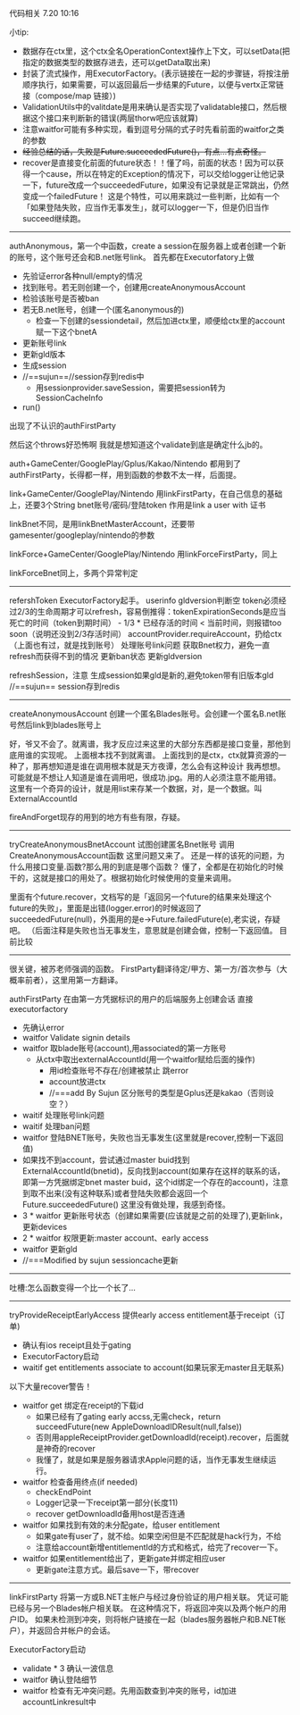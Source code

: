 代码相关
7.20 10:16



小tip:
+ 数据存在ctx里，这个ctx全名OperationContext操作上下文，可以setData(把指定的数据类型的数据存进去，还可以getData取出来)
+ 封装了流式操作，用ExecutorFactory。(表示链接在一起的步骤链，将按注册顺序执行，如果需要，可以返回最后一步结果的Future，以便与vertx正常链接（compose/map 链接）)
+ ValidationUtils中的valitdate是用来确认是否实现了validatable接口，然后根据这个接口来判断新的错误(两层thorw吧应该就算)
+ 注意waitfor可能有多种实现，看到逗号分隔的式子时先看前面的waitfor之类的参数
+ ~~经验总结的话，失败是Future.succeededFuture()，有点...有点奇怪。~~
+ recover是直接变化前面的future状态！！懂了吗，前面的状态！因为可以获得一个cause，所以在特定的Exception的情况下，可以交给logger让他记录一下，future改成一个succeededFuture，如果没有记录就是正常跳出，仍然变成一个failedFuture！
这是个特性，可以用来跳过一些判断，比如有一个「如果登陆失败，应当作无事发生」，就可以logger一下，但是仍旧当作succeed继续跑。

---








authAnonymous，第一个中函数，create a session在服务器上或者创建一个新的账号，这个账号还会和B.net账号link。
首先都在Executorfatory上做
+ 先验证error各种null/empty的情况
+ 找到账号。若无则创建一个，创建用createAnonymousAccount
+ 检验该账号是否被ban
+ 若无B.net账号，创建一个(匿名anonymous的)
    + 检查一下创建的sessiondetail，然后加进ctx里，顺便给ctx里的account赋一下这个bnetA
+ 更新账号link
+ 更新gld版本
+ 生成session
+ //==sujun==//session存到redis中
    + 用sessionprovider.saveSession，需要把session转为SessionCacheInfo
+ run()


出现了不认识的authFirstParty

然后这个throws好恐怖啊
我就是想知道这个validate到底是确定什么jb的。

auth+GameCenter/GooglePlay/Gplus/Kakao/Nintendo
都用到了authFirstParty，长得都一样，用到函数的参数不太一样，后面提。

link+GameCenter/GooglePlay/Nintendo
用linkFirstParty，在自己信息的基础上，还要3个String bnet账号/密码/登陆token
作用是link a user with 证书

linkBnet不同，是用linkBnetMasterAccount，还要带gamesenter/googleplay/nintendo的参数

linkForce+GameCenter/GooglePlay/Nintendo
用linkForceFirstParty，同上

linkForceBnet同上，多两个异常判定

---

refershToken
ExecutorFactory起手。
userinfo gldversion判断空
token必须经过2/3的生命周期才可以refresh，容易倒推得：tokenExpirationSeconds是应当死亡的时间（token到期时间） - 1/3 * 已经存活的时间 < 当前时间，则报错too soon（说明还没到2/3存活时间）
accountProvider.requireAccount，扔给ctx（上面也有过，就是找到账号）
处理账号link问题
获取Bnet权力，避免一直refresh而获得不到的情况
更新ban状态
更新gldversion

refreshSession，注意
生成session如果gld是新的,避免token带有旧版本gld
//==sujun==
session存到redis

---

createAnonymousAccount
创建一个匿名Blades账号。会创建一个匿名B.net账号然后link到blades账号上


好，爷又不会了。就离谱，我才反应过来这里的大部分东西都是接口变量，那他到底用谁的实现呢。
上面根本找不到就离谱。
上面找到的是ctx，ctx就算资源的一种了，那再想知道是谁在调用根本就是天方夜谭，怎么会有这种设计
我再想想。
可能就是不想让人知道是谁在调用吧，很成功.jpg。用的人必须注意不能用错。
这里有一个奇异的设计，就是用list来存某一个数据，对，是一个数据。叫ExternalAccountId

fireAndForget现存的用到的地方有些有限，存疑。


---

tryCreateAnonymousBnetAccount
试图创建匿名Bnet账号
调用CreateAnonymousAccount函数
这里问题又来了。
还是一样的该死的问题，为什么用接口变量.函数?那么用的到底是哪个函数？
懂了，全都是在初始化的时候干的，这就是接口的用处了。根据初始化时候使用的变量来调用。

里面有个future.recover，文档写的是「返回另一个future的结果来处理这个future的失败」，里面是出错(logger.error)的时候返回了succeededFuture(null)，外面用的是e->Future.failedFuture(e),老实说，存疑吧。
（后面注释是失败也当无事发生，意思就是创建会做，控制一下返回值。
目前比较

---

很关键，被苏老师强调的函数。
FirstParty翻译待定/甲方、第一方/首次参与（大概率前者），这里用第一方翻译。

authFirstParty
    在由第一方凭据标识的用户的后端服务上创建会话
直接executorfactory
+ 先确认error
+ waitfor Validate signin details
+ waitfor 取blade账号(account),用associated的第一方账号
    + 从ctx中取出externalAccountId(用一个waitfor赋给后面的操作)
        + 用id检查账号不存在/创建被禁止 跳error
        + account放进ctx
        + //===add By Sujun
          区分账号的类型是Gplus还是kakao（否则设空？）
+ waitif 处理账号link问题
+ waitif 处理ban问题
+ waitfor 登陆BNET账号，失败也当无事发生(这里就是recover,控制一下返回值)
+ 如果找不到account，尝试通过master buid找到ExternalAccountId(bnetid)，反向找到account(如果存在这样的联系的话，即第一方凭据绑定bnet master buid，这个id绑定一个存在的account)，注意到取不出来(没有这种联系)或者登陆失败都会返回一个Future.succeededFuture()
这里没有做处理，我感到奇怪。
+ 3 * waitfor 更新账号状态（创建如果需要(应该就是之前的处理了),更新link，更新devices
+ 2 * waitfor 权限更新:master account、early access
+ waitfor 更新gld
+ //===Modified by sujun sessioncache更新

---

吐槽:怎么函数变得一个比一个长了...

---

tryProvideReceiptEarlyAccess
提供early access entitlement基于receipt（订单)

+ 确认有ios receipt且处于gating
+ ExecutorFactory启动
+ waitif get entitlements associate to account(如果玩家无master且无联系)

以下大量recover警告！
+ waitfor get 绑定在receipt的下载id
    + 如果已经有了gating early accss,无需check，return succeedFuture(new AppleDownloadIDResult(null,false))
    + 否则用appleReceiptProvider.getDownloadId(receipt).recover，后面就是神奇的recover
    + 我懂了，就是如果是服务器请求Apple问题的话，当作无事发生继续运行。
+ waitfor 检查备用终点(if needed)
    + checkEndPoint
    + Logger记录一下receipt第一部分(长度11)
    + recover getDownloadId备用host是否连通
+ waitfor 如果找到有效的未分配gate，给user entitlement
    + 如果gate有user了，就不给。如果空闲但是不匹配就是hack行为，不给
    + 注意给account新增entitlementId的方式和格式，给完了recover一下。
+ waitfor 如果entitlement给出了，更新gate并绑定相应user
    + 更新gate注意方式。最后save一下，带recover

---

linkFirstParty
将第一方或B.NET主帐户与经过身份验证的用户相关联。
凭证可能已经与另一个Blades帐户相关联。 在这种情况下，将返回冲突以及两个帐户的用户ID。
如果未检测到冲突，则将帐户链接在一起（blades服务器帐户和B.NET帐户），并返回合并帐户的会话。

ExecutorFactory启动
+ validate * 3 确认一波信息
+ waitfor 确认登陆细节
+ waitfor 检查有无冲突问题。先用函数查到冲突的账号，id加进accountLinkresult中
